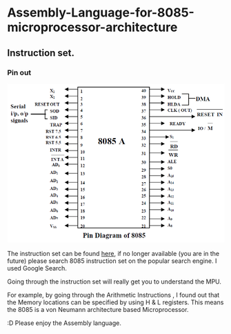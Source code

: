 # Assembly-Language-for-8085-microprocessor-architecture

## Instruction set.
### Pin out
![8085 pin out](8085%20pin%20out.png)


The instruction set can be found [here](https://link.springer.com/content/pdf/bbm%3A978-1-349-06978-1%2F1.pdf), if no longer available (you are in the future) please search 8085 instruction set on the popular search engine. I used Google Search. 


Going through the instruction set will really get you to understand the MPU.

For example, by going through the Arithmetic Instructions , I found out that the Memory locations can be specified by using H & L registers. This means the 8085 is a von Neumann architecture based Microprocessor.

:D Please enjoy the Assembly language. 

